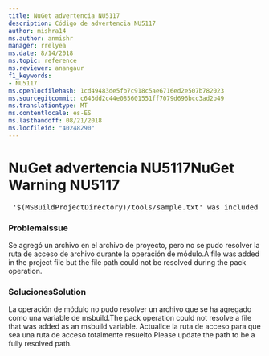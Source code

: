 ```yaml
---
title: NuGet advertencia NU5117
description: Código de advertencia NU5117
author: mishra14
ms.author: anmishr
manager: rrelyea
ms.date: 8/14/2018
ms.topic: reference
ms.reviewer: anangaur
f1_keywords:
- NU5117
ms.openlocfilehash: 1cd49483de5fb7c918c5ae6716ed2e507b782023
ms.sourcegitcommit: c643dd2c44e085601551ff7079d696bcc3ad2b49
ms.translationtype: MT
ms.contentlocale: es-ES
ms.lasthandoff: 08/21/2018
ms.locfileid: "40248290"
---
```

# <a name="nuget-warning-nu5117"></a><span data-ttu-id="9cc47-103">NuGet advertencia NU5117</span><span class="sxs-lookup"><span data-stu-id="9cc47-103">NuGet Warning NU5117</span></span>
<pre> '$(MSBuildProjectDirectory)/tools/sample.txt' was included in the project but the path could not be resolved. Skipping...</pre>

### <a name="issue"></a><span data-ttu-id="9cc47-104">Problema</span><span class="sxs-lookup"><span data-stu-id="9cc47-104">Issue</span></span>

<span data-ttu-id="9cc47-105">Se agregó un archivo en el archivo de proyecto, pero no se pudo resolver la ruta de acceso de archivo durante la operación de módulo.</span><span class="sxs-lookup"><span data-stu-id="9cc47-105">A file was added in the project file but the file path could not be resolved during the pack operation.</span></span>


### <a name="solution"></a><span data-ttu-id="9cc47-106">Soluciones</span><span class="sxs-lookup"><span data-stu-id="9cc47-106">Solution</span></span>

<span data-ttu-id="9cc47-107">La operación de módulo no pudo resolver un archivo que se ha agregado como una variable de msbuild.</span><span class="sxs-lookup"><span data-stu-id="9cc47-107">The pack operation could not resolve a file that was added as an msbuild variable.</span></span> <span data-ttu-id="9cc47-108">Actualice la ruta de acceso para que sea una ruta de acceso totalmente resuelto.</span><span class="sxs-lookup"><span data-stu-id="9cc47-108">Please update the path to be a fully resolved path.</span></span>

